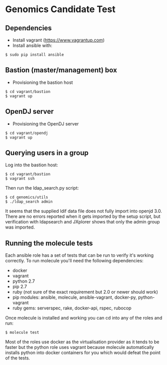 Genomics Candidate Test
=======================

Dependencies
------------

- Install vagrant (https://www.vagrantup.com)
- Install ansible with:

````
$ sudo pip install ansible
````

Bastion (master/management) box
-------------------------------

- Provisioning the bastion host

````
$ cd vagrant/bastion
$ vagrant up
````


OpenDJ server
-------------

- Provisioning the OpenDJ server

````
$ cd vagrant/opendj
$ vagrant up
````


Querying users in a group
-------------------------

Log into the bastion host:

````
$ cd vagrant/bastion
$ vagrant ssh
````

Then run the ldap_search.py script:

````
$ cd genomics/utils
$ ./ldap_search admin
````

It seems that the supplied ldif data file does not fully import into openjd 3.0.
There are no errors reported when it gets imported by the setup script, but
verification with ldapsearch and JXplorer shows that only the admin group was
imported.


Running the molecule tests
--------------------------

Each ansible role has a set of tests that can be run to verify it's working
correctly.  To run molecule you'll need the following dependencies:

- docker
- vagrant
- python 2.7
- pip 2.7
- ruby (not sure of the exact requirement but 2.0 or newer should work)
- pip modules: ansible, molecule, ansible-vagrant, docker-py, python-vagrant
- ruby gems: serverspec, rake, docker-api, rspec, rubocop

Once molecule is installed and working you can cd into any of the roles and run:

````
$ molecule test
````

Most of the roles use docker as the virtualisation provider as it tends to be
faster but the python role uses vagrant because molecule automatically installs
python into docker containers for you which would defeat the point of the tests.
